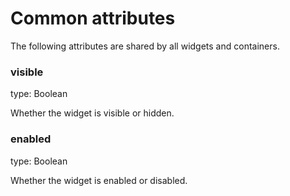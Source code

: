 # Common attributes

The following attributes are shared by all widgets and containers.

### visible

type: Boolean

Whether the widget is visible or hidden.

### enabled

type: Boolean

Whether the widget is enabled or disabled.

